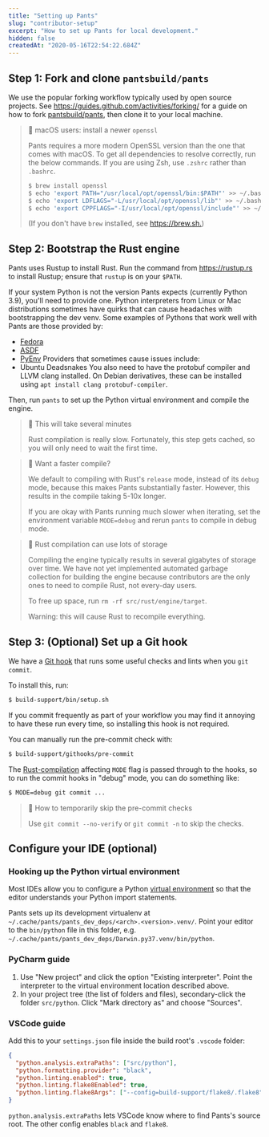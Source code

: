 ```yaml
---
title: "Setting up Pants"
slug: "contributor-setup"
excerpt: "How to set up Pants for local development."
hidden: false
createdAt: "2020-05-16T22:54:22.684Z"
---
```


## Step 1: Fork and clone `pantsbuild/pants`

We use the popular forking workflow typically used by open source projects. See <https://guides.github.com/activities/forking/> for a guide on how to fork [pantsbuild/pants](https://github.com/pantsbuild/pants), then clone it to your local machine.

> 🚧 macOS users: install a newer `openssl`
>
> Pants requires a more modern OpenSSL version than the one that comes with macOS. To get all dependencies to resolve correctly, run the below commands. If you are using Zsh, use `.zshrc` rather than `.bashrc`.
>
> ```bash
> $ brew install openssl
> $ echo 'export PATH="/usr/local/opt/openssl/bin:$PATH"' >> ~/.bashrc
> $ echo 'export LDFLAGS="-L/usr/local/opt/openssl/lib"' >> ~/.bashrc
> $ echo 'export CPPFLAGS="-I/usr/local/opt/openssl/include"' >> ~/.bashrc
> ```
>
> (If you don't have `brew` installed, see <https://brew.sh.>)

## Step 2: Bootstrap the Rust engine

Pants uses Rustup to install Rust. Run the command from <https://rustup.rs> to install Rustup; ensure that `rustup` is on your `$PATH`.

If your system Python is not the version Pants expects (currently Python 3.9), you'll need to provide one. Python interpreters from Linux or Mac distributions sometimes have quirks that can cause headaches with bootstrapping the dev venv. Some examples of Pythons that work well with Pants are those provided by:

- [Fedora](https://packages.fedoraproject.org/pkgs/python3.9/python3.9/)
- [ASDF](https://github.com/asdf-community/asdf-python)
- [PyEnv](https://github.com/pyenv/pyenv)
  Providers that sometimes cause issues include:
- Ubuntu Deadsnakes
  You also need to have the protobuf compiler and LLVM clang installed. On Debian derivatives, these can be installed using `apt install clang protobuf-compiler`.

Then, run `pants` to set up the Python virtual environment and compile the engine.

> 🚧 This will take several minutes
>
> Rust compilation is really slow. Fortunately, this step gets cached, so you will only need to wait the first time.

> 📘 Want a faster compile?
>
> We default to compiling with Rust's `release` mode, instead of its `debug` mode, because this makes Pants substantially faster. However, this results in the compile taking 5-10x longer.
>
> If you are okay with Pants running much slower when iterating, set the environment variable `MODE=debug` and rerun `pants` to compile in debug mode.

> 🚧 Rust compilation can use lots of storage
>
> Compiling the engine typically results in several gigabytes of storage over time. We have not yet implemented automated garbage collection for building the engine because contributors are the only ones to need to compile Rust, not every-day users.
>
> To free up space, run `rm -rf src/rust/engine/target`.
>
> Warning: this will cause Rust to recompile everything.

## Step 3: (Optional) Set up a Git hook

We have a [Git hook](https://git-scm.com/book/en/v2/Customizing-Git-Git-Hooks) that runs some useful checks and lints when you `git commit`.

To install this, run:

```bash
$ build-support/bin/setup.sh
```

If you commit frequently as part of your workflow you may find it annoying to have these run every time, so installing this hook is not required.

You can manually run the pre-commit check with:

```bash
$ build-support/githooks/pre-commit
```

The [Rust-compilation](doc:contributions-rust) affecting `MODE` flag is passed through to the hooks, so to run the commit hooks in "debug" mode, you can do something like:

```bash
$ MODE=debug git commit ...
```

> 📘 How to temporarily skip the pre-commit checks
>
> Use `git commit --no-verify` or `git commit -n` to skip the checks.

## Configure your IDE (optional)

### Hooking up the Python virtual environment

Most IDEs allow you to configure a Python [virtual environment](https://docs.python.org/3/tutorial/venv.html) so that the editor understands your Python import statements.

Pants sets up its development virtualenv at `~/.cache/pants/pants_dev_deps/<arch>.<version>.venv/`. Point your editor to the `bin/python` file in this folder, e.g. `~/.cache/pants/pants_dev_deps/Darwin.py37.venv/bin/python`.

### PyCharm guide

1. Use "New project" and click the option "Existing interpreter". Point the interpreter to the virtual environment location described above.
2. In your project tree (the list of folders and files), secondary-click the folder `src/python`. Click "Mark directory as" and choose "Sources".

### VSCode guide

Add this to your `settings.json` file inside the build root's `.vscode` folder:

```json settings.json
{
  "python.analysis.extraPaths": ["src/python"],
  "python.formatting.provider": "black",
  "python.linting.enabled": true,
  "python.linting.flake8Enabled": true,
  "python.linting.flake8Args": ["--config=build-support/flake8/.flake8"]
}
```

`python.analysis.extraPaths` lets VSCode know where to find Pants's source root. The other config enables `black` and `flake8`.
